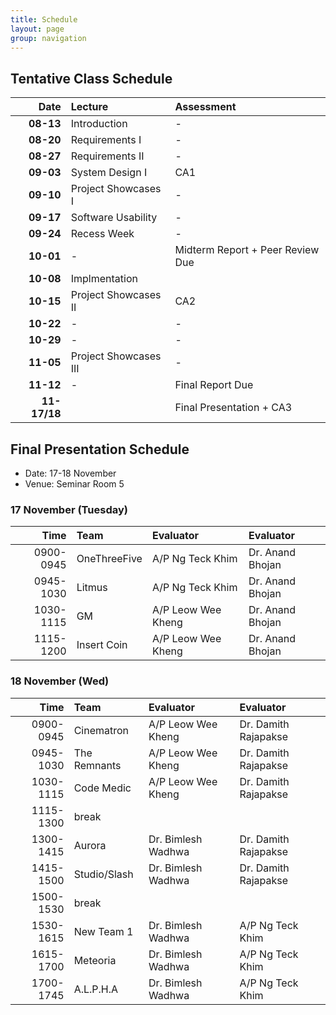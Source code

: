 ```yaml
---
title: Schedule
layout: page
group: navigation
---
```


## Tentative Class Schedule

| Date | Lecture | Assessment |
|-----:|:--------|:-----------|
| **08-13** | Introduction | - | 
| **08-20** | Requirements I | -| 
| **08-27** | Requirements II | -|
| **09-03** | System Design I | CA1 |  
| **09-10** | Project Showcases I | -| 
| **09-17** | Software Usability |- |  
| **09-24** | Recess Week |- | 
| **10-01** | - | Midterm Report + Peer Review Due | 
| **10-08** | Implmentation | | 
| **10-15** | Project Showcases II | CA2 |  
| **10-22** | - | - |  
| **10-29** | - | - |  
| **11-05** | Project Showcases III | - | 
| **11-12** | - | Final Report Due  |  
| **11-17/18** |  | Final Presentation + CA3 |

## Final Presentation Schedule

* Date: 17-18 November
* Venue: Seminar Room 5


### 17 November (Tuesday)

| Time | Team | Evaluator | Evaluator |
|-----:|:----------|:----------|:-----|
| 0900-0945 | OneThreeFive | A/P Ng Teck Khim | Dr. Anand Bhojan | 
| 0945-1030 | Litmus | A/P Ng Teck Khim | Dr. Anand Bhojan | 
| 1030-1115 | GM | A/P Leow Wee Kheng | Dr. Anand Bhojan | 
| 1115-1200 | Insert Coin | A/P Leow Wee Kheng | Dr. Anand Bhojan | 

### 18 November (Wed)

| Time | Team | Evaluator | Evaluator |
|-----:|:----------|:----------|:-----|
| 0900-0945 | Cinematron | A/P Leow Wee Kheng | Dr. Damith Rajapakse | 
| 0945-1030 | The Remnants | A/P Leow Wee Kheng | Dr. Damith Rajapakse | 
| 1030-1115 | Code Medic | A/P Leow Wee Kheng | Dr. Damith Rajapakse | 
| 1115-1300 | break |||
| 1300-1415 | Aurora | Dr. Bimlesh Wadhwa | Dr. Damith Rajapakse | 
| 1415-1500 | Studio/Slash | Dr. Bimlesh Wadhwa | Dr. Damith Rajapakse | 
| 1500-1530 | break |||
| 1530-1615 | New Team 1 | Dr. Bimlesh Wadhwa | A/P Ng Teck Khim| 
| 1615-1700 | Meteoria | Dr. Bimlesh Wadhwa | A/P Ng Teck Khim | 
| 1700-1745 | A.L.P.H.A | Dr. Bimlesh Wadhwa | A/P Ng Teck Khim | 

